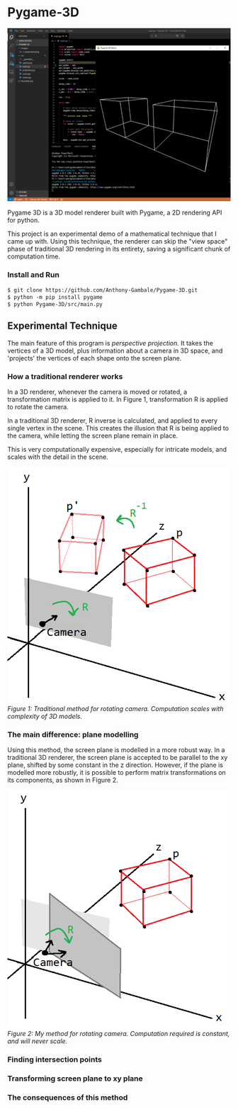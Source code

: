 # Pygame-3D

![image](https://github.com/Anthony-Gambale/Pygame-3D/blob/main/images/1_screenshot.png)

Pygame 3D is a 3D model renderer built with Pygame, a 2D rendering API for python.

This project is an experimental demo of a mathematical technique that I came up with. Using this technique, the renderer can skip the "view space" phase of traditional 3D rendering in its entirety, saving a significant chunk of computation time.

### Install and Run
```
$ git clone https://github.com/Anthony-Gambale/Pygame-3D.git
$ python -m pip install pygame
$ python Pygame-3D/src/main.py
```

## Experimental Technique

The main feature of this program is *perspective projection.* It takes the vertices of a 3D model, plus information about a camera in 3D space, and 'projects' the vertices of each shape onto the screen plane.

### How a traditional renderer works
In a 3D renderer, whenever the camera is moved or rotated, a transformation matrix is applied to it. In Figure 1, transformation R is applied to rotate the camera.  

In a traditional 3D renderer, R inverse is calculated, and applied to every single vertex in the scene. This creates the illusion that R is being applied to the camera, while letting the screen plane remain in place.  

This is very computationally expensive, especially for intricate models, and scales with the detail in the scene.

![image](https://github.com/Anthony-Gambale/Pygame-3D/blob/main/images/2_traditional_rotate.png)  
*Figure 1: Traditional method for rotating camera. Computation scales with complexity of 3D models.*

### The main difference: plane modelling
Using this method, the screen plane is modelled in a more robust way. In a traditional 3D renderer, the screen plane is accepted to be parallel to the xy plane, shifted by some constant in the z direction. However, if the plane is modelled more robustly, it is possible to perform matrix transformations on its components, as shown in Figure 2.

![image](https://github.com/Anthony-Gambale/Pygame-3D/blob/main/images/3_my_rotate.png)  
*Figure 2: My method for rotating camera. Computation required is constant, and will never scale.*


### Finding intersection points

### Transforming screen plane to xy plane

### The consequences of this method
